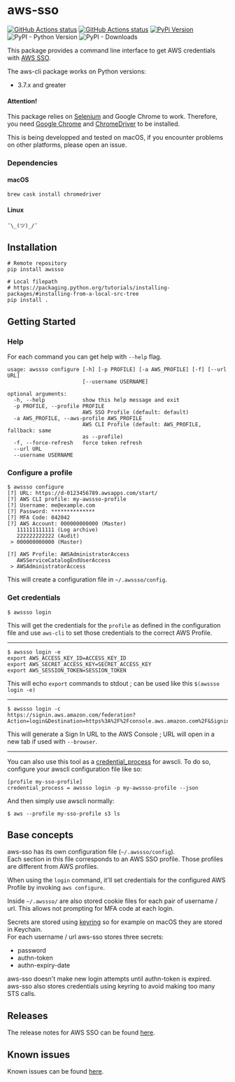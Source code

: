 # aws-sso

[![GitHub Actions status](https://github.com/wnkz/aws-sso/workflows/Python%20package/badge.svg)](https://github.com/wnkz/aws-sso)
[![GitHub Actions status](https://github.com/wnkz/aws-sso/workflows/Upload%20Python%20Package/badge.svg)](https://github.com/wnkz/aws-sso)
[![PyPi Version](https://img.shields.io/pypi/v/awssso.svg?style=flat)](https://pypi.python.org/pypi/awssso/)
![PyPI - Python Version](https://img.shields.io/pypi/pyversions/awssso)
![PyPI - Downloads](https://img.shields.io/pypi/dm/awssso)


This package provides a command line interface to get AWS credentials with [AWS SSO](https://aws.amazon.com/single-sign-on/).

The aws-cli package works on Python versions:
  - 3.7.x and greater

#### Attention!

This package relies on [Selenium](https://www.seleniumhq.org/) and Google Chrome to work.
Therefore, you need [Google Chrome](https://www.google.com/chrome/) and [ChromeDriver](https://chromedriver.chromium.org/) to be installed.

This is being developped and tested on macOS, if you encounter problems on other platforms, please open an issue.

### Dependencies

#### macOS

```shell
brew cask install chromedriver
```

#### Linux

```
¯\_(ツ)_/¯
```

## Installation

```shell
# Remote repository
pip install awssso

# Local filepath
# https://packaging.python.org/tutorials/installing-packages/#installing-from-a-local-src-tree
pip install .
```

## Getting Started

### Help

For each command you can get help with `--help` flag.

```
usage: awssso configure [-h] [-p PROFILE] [-a AWS_PROFILE] [-f] [--url URL]
                        [--username USERNAME]

optional arguments:
  -h, --help            show this help message and exit
  -p PROFILE, --profile PROFILE
                        AWS SSO Profile (default: default)
  -a AWS_PROFILE, --aws-profile AWS_PROFILE
                        AWS CLI Profile (default: AWS_PROFILE, fallback: same
                        as --profile)
  -f, --force-refresh   force token refresh
  --url URL
  --username USERNAME
```

### Configure a profile

```
$ awssso configure
[?] URL: https://d-0123456789.awsapps.com/start/
[?] AWS CLI profile: my-awssso-profile
[?] Username: me@example.com
[?] Password: **************
[?] MFA Code: 042042
[?] AWS Account: 000000000000 (Master)
   111111111111 (Log archive)
   222222222222 (Audit)
 > 000000000000 (Master)

[?] AWS Profile: AWSAdministratorAccess
   AWSServiceCatalogEndUserAccess
 > AWSAdministratorAccess
```

This will create a configuration file in `~/.awssso/config`.

### Get credentials

```
$ awssso login
```

This will get the credentials for the `profile` as defined in the configuration file
and use `aws-cli` to set those credentials to the correct AWS Profile.

---

```
$ awssso login -e
export AWS_ACCESS_KEY_ID=ACCESS_KEY_ID
export AWS_SECRET_ACCESS_KEY=SECRET_ACCESS_KEY
export AWS_SESSION_TOKEN=SESSION_TOKEN
```

This will echo `export` commands to stdout ; can be used like this `$(awssso login -e)`

---

```
$ awssso login -c
https://signin.aws.amazon.com/federation?Action=login&Destination=https%3A%2F%2Fconsole.aws.amazon.com%2F&SigninToken=TOKEN
```

This will generate a Sign In URL to the AWS Console ; URL will open in a new tab if used with `--browser`.

---

You can also use this tool as a [credential_process](https://docs.aws.amazon.com/cli/latest/userguide/cli-configure-sourcing-external.html) for awscli. To do so, configure your awscli configuration file like so:

```
[profile my-sso-profile]
credential_process = awssso login -p my-awssso-profile --json
```

And then simply use awscli normally:

```
$ aws --profile my-sso-profile s3 ls
```

## Base concepts

aws-sso has its own configuration file (`~/.awssso/config`).  
Each section in this file corresponds to an AWS SSO profile. Those profiles are different from AWS profiles.

When using the `login` command, it'll set credentials for the configured AWS Profile by invoking `aws configure`.

Inside `~/.awssso/` are also stored cookie files for each pair of username / url. This allows not prompting for MFA code at each login.

Secrets are stored using [keyring](https://pypi.org/project/keyring/) so for example on macOS they are stored in Keychain.  
For each username / url aws-sso stores three secrets:

* password
* authn-token
* authn-expiry-date

aws-sso doesn't make new login attempts until authn-token is expired.  
aws-sso also stores credentials using keyring to avoid making too many STS calls.

## Releases

The release notes for AWS SSO can be found [here](CHANGELOG.md).

## Known issues

Known issues can be found [here](KNOWNISSUES.md).
